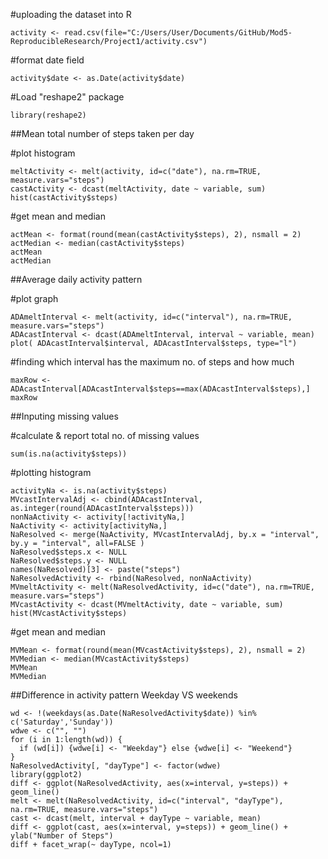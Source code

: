 #uploading the dataset into R
```{r}
activity <- read.csv(file="C:/Users/User/Documents/GitHub/Mod5-ReproducibleResearch/Project1/activity.csv")
```

#format date field
```{r}
activity$date <- as.Date(activity$date)
``` 
#Load "reshape2" package 
```{r}
library(reshape2)
``` 

##Mean total number of steps taken per day

#plot histogram
```{r}
meltActivity <- melt(activity, id=c("date"), na.rm=TRUE, measure.vars="steps")
castActivity <- dcast(meltActivity, date ~ variable, sum)
hist(castActivity$steps)
```


#get mean and median
```{r}
actMean <- format(round(mean(castActivity$steps), 2), nsmall = 2)
actMedian <- median(castActivity$steps)
actMean
actMedian
```

##Average daily activity pattern

#plot graph
```{r}
ADAmeltInterval <- melt(activity, id=c("interval"), na.rm=TRUE, measure.vars="steps")
ADAcastInterval <- dcast(ADAmeltInterval, interval ~ variable, mean)
plot( ADAcastInterval$interval, ADAcastInterval$steps, type="l")
```


#finding which interval has the maximum no. of steps and how much
```{r}
maxRow <- ADAcastInterval[ADAcastInterval$steps==max(ADAcastInterval$steps),]
maxRow
```

##Inputing missing values

#calculate & report total no. of missing values
```{r}
sum(is.na(activity$steps))
```

#plotting histogram
```{r}
activityNa <- is.na(activity$steps)
MVcastIntervalAdj <- cbind(ADAcastInterval, as.integer(round(ADAcastInterval$steps)))
nonNaActivity <- activity[!activityNa,]
NaActivity <- activity[activityNa,]
NaResolved <- merge(NaActivity, MVcastIntervalAdj, by.x = "interval", by.y = "interval", all=FALSE )
NaResolved$steps.x <- NULL
NaResolved$steps.y <- NULL
names(NaResolved)[3] <- paste("steps")
NaResolvedActivity <- rbind(NaResolved, nonNaActivity)
MVmeltActivity <- melt(NaResolvedActivity, id=c("date"), na.rm=TRUE, measure.vars="steps")
MVcastActivity <- dcast(MVmeltActivity, date ~ variable, sum)
hist(MVcastActivity$steps)
```


#get mean and median
```{r}
MVMean <- format(round(mean(MVcastActivity$steps), 2), nsmall = 2)
MVMedian <- median(MVcastActivity$steps)
MVMean
MVMedian
```

##Difference in activity pattern Weekday VS weekends
```{r}
wd <- !(weekdays(as.Date(NaResolvedActivity$date)) %in% c('Saturday','Sunday'))
wdwe <- c("", "")
for (i in 1:length(wd)) {
  if (wd[i]) {wdwe[i] <- "Weekday"} else {wdwe[i] <- "Weekend"}
}
NaResolvedActivity[, "dayType"] <- factor(wdwe)
library(ggplot2)
diff <- ggplot(NaResolvedActivity, aes(x=interval, y=steps)) + geom_line()
melt <- melt(NaResolvedActivity, id=c("interval", "dayType"), na.rm=TRUE, measure.vars="steps")
cast <- dcast(melt, interval + dayType ~ variable, mean)
diff <- ggplot(cast, aes(x=interval, y=steps)) + geom_line() + ylab("Number of Steps")
diff + facet_wrap(~ dayType, ncol=1)
```

